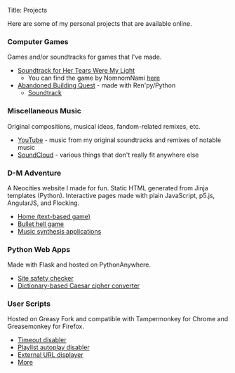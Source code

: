 Title: Projects

Here are some of my personal projects that are available online.

### Computer Games
Games and/or soundtracks for games that I've made.

* [Soundtrack for Her Tears Were My Light](https://lydianchord.bandcamp.com/album/her-tears-were-my-light-soundtrack)
    * You can find the game by NomnomNami [here](https://nomnomnami.itch.io/her-tears-were-my-light)
* [Abandoned Building Quest](https://alexh.itch.io/abandoned-building-quest) - made with Ren'py/Python
    * [Soundtrack](https://lydianchord.bandcamp.com/album/abandoned-building-quest-soundtrack)

### Miscellaneous Music
Original compositions, musical ideas, fandom-related remixes, etc.

* [YouTube](https://www.youtube.com/channel/UCxeoFnSFcSjxLL_Xi1cnaRg) - music from my original soundtracks and remixes of notable music
* [SoundCloud](https://soundcloud.com/lydianchord) - various things that don't really fit anywhere else

### D-M Adventure
A Neocities website I made for fun. Static HTML generated from Jinja templates (Python). Interactive pages made with plain JavaScript, p5.js, AngularJS, and Flocking.

* [Home (text-based game)](http://d-m-adventure.neocities.org)
* [Bullet hell game](http://d-m-adventure.neocities.org/canvasgame.html)
* [Music synthesis applications](http://d-m-adventure.neocities.org/music.html)

### Python Web Apps
Made with Flask and hosted on PythonAnywhere.

* [Site safety checker](http://sitesafety.pythonanywhere.com)
* [Dictionary-based Caesar cipher converter](http://caesarcipher.pythonanywhere.com)

### User Scripts
Hosted on Greasy Fork and compatible with Tampermonkey for Chrome and Greasemonkey for Firefox.

* [Timeout disabler](https://greasyfork.org/en/scripts/10967-clear-all-timeouts)
* [Playlist autoplay disabler](https://greasyfork.org/en/scripts/10996-prevent-playlist-autoplay)
* [External URL displayer](https://greasyfork.org/en/scripts/10964-display-external-urls)
* [More](https://greasyfork.org/en/users/13295-ahuanguchi?sort=total_installs)
